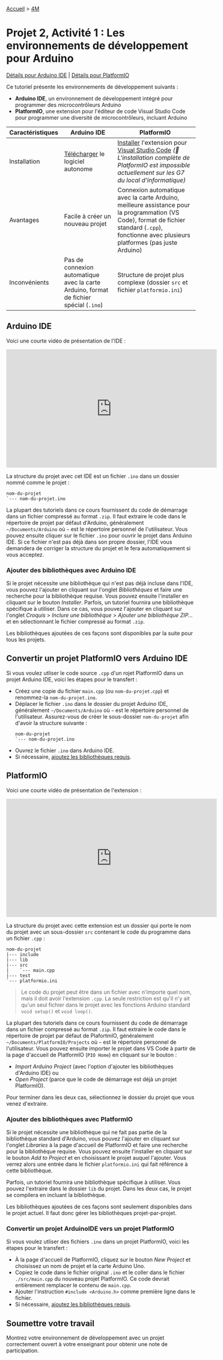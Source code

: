 [Accueil](./index.md) > [4M](./acceuil4M.md)

# Projet 2, Activité 1 : Les environnements de développement pour Arduino

[Détails pour Arduino IDE](#arduino-ide)   |   [Détails pour PlatformIO](#platformio)

Ce tutoriel présente les environnements de développement suivants :
* **Arduino IDE**, un environnement de développement intégré pour programmer des microcontrôleurs Arduino
* **PlatformIO**, une extension pour l'éditeur de code Visual Studio Code pour programmer une diversité de microcontrôleurs, incluant Arduino

Caractéristiques | Arduino IDE | PlatformIO
--- | --- | ---
Installation | [Télécharger](https://www.arduino.cc/en/software) le logiciel autonome | [Installer](https://docs.platformio.org/en/latest/ide/vscode.html) l'extension pour [Visual Studio Code](https://code.visualstudio.com/) _(🚧 L'installation complète de PlatformIO est impossible actuellement sur les G7 du local d'informatique)_
Avantages | Facile à créer un nouveau projet | Connexion automatique avec la carte Arduino, meilleure assistance pour la programmation (VS Code), format de fichier standard (`.cpp`), fonctionne avec plusieurs platformes (pas juste Arduino)
Inconvénients | Pas de connexion automatique avec la carte Arduino, format de fichier spécial (`.ino`) | Structure de projet plus complexe (dossier `src` et fichier `platformio.ini`)

## Arduino IDE

Voici une courte vidéo de présentation de l'IDE :

<iframe width="560" height="315" src="https://www.youtube.com/embed/SX8z3-BEuWQ?si=h9XfN55hrJutm6g0" title="YouTube video player" frameborder="0" allow="accelerometer; autoplay; clipboard-write; encrypted-media; gyroscope; picture-in-picture; web-share" allowfullscreen></iframe>

La structure du projet avec cet IDE est un fichier `.ino` dans un dossier nommé comme le projet :

```
nom-du-projet
`--- nom-du-projet.ino
```

La plupart des tutoriels dans ce cours fournissent du code de démarrage dans un fichier compressé au format `.zip`. Il faut extraire le code dans le répertoire de projet par défaut d'Arduino, généralement `~/Documents/Arduino` où `~` est le répertoire personnel de l'utilisateur. Vous pouvez ensuite cliquer sur le fichier `.ino` pour ouvrir le projet dans Arduino IDE. Si ce fichier n'est pas déjà dans son propre dossier, l'IDE vous demandera de corriger la structure du projet et le fera automatiquement si vous acceptez.

### Ajouter des bibliothèques avec Arduino IDE

Si le projet nécessite une bibliothèque qui n'est pas déjà incluse dans l'IDE, vous pouvez l'ajouter en cliquant sur l'onglet _Bibliothèques_ et faire une recherche pour la bibliothèque requise. Vous pouvez ensuite l'installer en cliquant sur le bouton _Installer_. Parfois, un tutoriel fournira une bibliothèque spécifique à utiliser. Dans ce cas, vous pouvez l'ajouter en cliquant sur l'onglet _Croquis_ > _Inclure une bibliothèque_ > _Ajouter une bibliothèque ZIP..._ et en sélectionnant le fichier compressé au format `.zip`.

Les bibliothèques ajoutées de ces façons sont disponibles par la suite pour tous les projets.

## Convertir un projet PlatformIO vers Arduino IDE

Si vous voulez utliser le code source `.cpp` d'un rojet PlatformIO dans un projet Arduino IDE, voici les étapes pour le transfert :
* Créez une copie du fichier `main.cpp` (ou `nom-du-projet.cpp`) et renommez-la `nom-du-projet.ino`.
* Déplacer le fichier `.ino` dans le dossier du projet Arduino IDE, généralement `~/Documents/Arduino` où `~` est le répertoire personnel de l'utilisateur. Assurez-vous de créer le sous-dossier `nom-du-projet` afin d'avoir la structure suivante :
    ```
    nom-du-projet
    `--- nom-du-projet.ino
    ```
* Ouvrez le fichier `.ino` dans Arduino IDE.
* Si nécessaire, [ajoutez les bibliothèques requis](#ajouter-des-bibliothèques-avec-arduino-ide).

## PlatformIO

Voici une courte vidéo de présentation de l'extension :

<iframe width="560" height="315" src="https://www.youtube.com/embed/-2NhjhzFQsM?si=bw1FEXzkcbMJmqff&amp;start=127" title="YouTube video player" frameborder="0" allow="accelerometer; autoplay; clipboard-write; encrypted-media; gyroscope; picture-in-picture; web-share" allowfullscreen></iframe>

La structure du projet avec cette extension est un dossier qui porte le nom du projet avec un sous-dossier `src` contenant le code du programme dans un fichier `.cpp` :

```
nom-du-projet
|--- include
|--- lib
|--- src
|    `--- main.cpp
|--- test
`--- platformio.ini
```

> Le code du projet peut être dans un fichier avec n'importe quel nom, mais il doit avoir l'extension `.cpp`. La seule restriction est qu'il n'y ait qu'un seul fichier dans le projet avec les fonctions Arduino standard `void setup()` et `void loop()`.

La plupart des tutoriels dans ce cours fournissent du code de démarrage dans un fichier compressé au format `.zip`. Il faut extraire le code dans le répertoire de projet par défaut de PlafortmIO, généralement `~/Documents/PlatformIO/Projects` où `~` est le répertoire personnel de l'utilisateur. Vous pouvez ensuite importer le projet dans VS Code à partir de la page d'accueil de PlatformIO (`PIO Home`) en cliquant sur le bouton :
*  _Import Arduino Project_ (avec l'option d'ajouter les bibliothèques d'Arduino IDE) ou 
* _Open Project_ (parce que le code de démarrage est déjà un projet PlatformIO).

Pour terminer dans les deux cas, sélectionnez le dossier du projet que vous venez d'extraire.

### Ajouter des bibliothèques avec PlatformIO

Si le projet nécessite une bibliothèque qui ne fait pas partie de la bibliothèque standard d'Arduino, vous pouvez l'ajouter en cliquant sur l'onglet _Libraries_ à la page d'accueil de PlatformIO et faire une recherche pour la bibliothèque requise. Vous pouvez ensuite l'installer en cliquant sur le bouton _Add to Project_ et en choisissant le projet auquel l'ajouter. Vous verrez alors une entrée dans le fichier `platformio.ini` qui fait référence à cette bibliothèque. 

Parfois, un tutoriel fournira une bibliothèque spécifique à utiliser. Vous pouvez l'extraire dans le dossier `lib` du projet. Dans les deux cas, le projet se compilera en incluant la bibliothèque.

Les bibliothèques ajoutées de ces façons sont seulement disponibles dans le projet actuel. Il faut donc gérer les bibliothèques projet-par-projet.

### Convertir un projet ArduinoIDE vers un projet PlatformIO

Si vous voulez utliser des fichiers `.ino` dans un projet PlatformIO, voici les étapes pour le transfert :
* À la page d'accueil de PlatformIO, cliquez sur le bouton _New Project_ et choisissez un nom de projet et la carte Arduino Uno. 
* Copiez le code dans le fichier original `.ino` et le coller dans le fichier `./src/main.cpp` du nouveau projet PlatformIO. Ce code devrait entièrement remplacer le contenu de `main.cpp`.
* Ajouter l'instruction `#include <Arduino.h>` comme première ligne dans le fichier.
* Si nécessaire, [ajoutez les bibliothèques requis](#ajouter-des-bibliothèques-avec-platformio).


## Soumettre votre travail

Montrez votre environnement de développement avec un projet correctement ouvert à votre enseignant pour obtenir une note de participation.